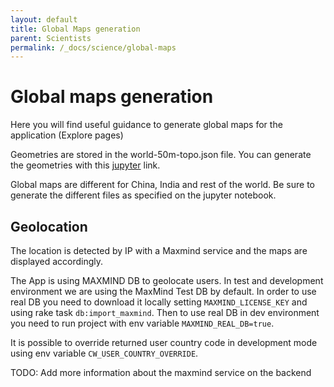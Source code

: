 ```yaml
---
layout: default
title: Global Maps generation
parent: Scientists
permalink: /_docs/science/global-maps
---
```

# Global maps generation
Here you will find useful guidance to generate global maps for the application (Explore pages)

Geometries are stored in the world-50m-topo.json file. You can generate the geometries with this [jupyter](https://github.com/ClimateWatch-Vizzuality/climate-watch#:~:text=Geometries%20are%20stored%20in%20the%20world%2D50m%2Dtopo.json%20file.%20You%20can%20generate%20the%20geometries%20with%20this%20jupyter%20link) link.

Global maps are different for China, India and rest of the world. Be sure to generate the different files as specified on the jupyter notebook.

## Geolocation

The location is detected by IP with a Maxmind service and the maps are displayed accordingly.

The App is using MAXMIND DB to geolocate users. In test and development environment we are using the MaxMind Test DB by default. In order to use real DB you need to download it
locally setting `MAXMIND_LICENSE_KEY` and using rake task `db:import_maxmind`. Then to use real DB in dev environment you need to run project with env variable
`MAXMIND_REAL_DB=true`.

It is possible to override returned user country code in development mode using env variable `CW_USER_COUNTRY_OVERRIDE`.

TODO: Add more information about the maxmind service on the backend
